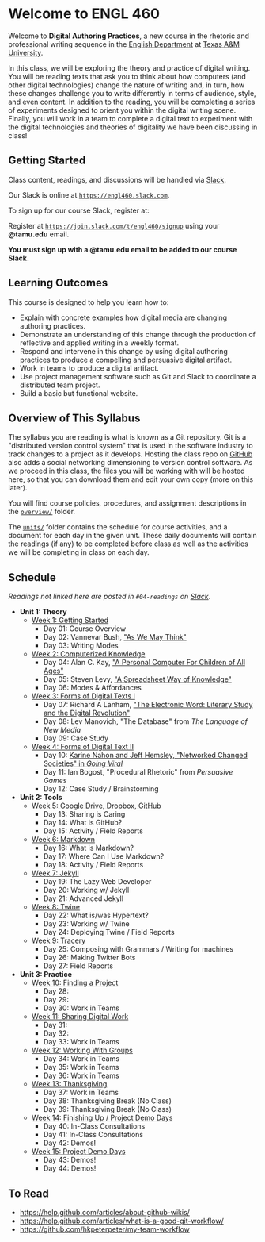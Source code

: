 # Welcome to ENGL 460

Welcome to **Digital Authoring Practices**, a new course in the rhetoric and professional writing sequence in the [English Department](https://english.tamu.edu) at [Texas A&M University](https://www.tamu.edu).

In this class, we will be exploring the theory and practice of digital writing. You will be reading texts that ask you to think about how computers (and other digital technologies) change the nature of writing and, in turn, how these changes challenge you to write differently in terms of audience, style, and even content. In addition to the reading, you will be completing a series of experiments designed to orient you within the digital writing scene. Finally, you will work in a team to complete a digital text to experiment with the digital technologies and theories of digitality we have been discussing in class!

## Getting Started

Class content, readings, and discussions will be handled via [Slack](https://slack.com).

Our Slack is online at [`https://engl460.slack.com`](https://engl460.slack.com).

To sign up for our course Slack, register at:

Register at [`https://join.slack.com/t/engl460/signup`](https://join.slack.com/t/engl460/signup) using your **@tamu.edu** email.

**You must sign up with a @tamu.edu email to be added to our course Slack.**

## Learning Outcomes

This course is designed to help you learn how to:

* Explain with concrete examples how digital media are changing authoring practices.
* Demonstrate an understanding of this change through the production of reflective and applied writing in a weekly format.
* Respond and intervene in this change by using digital authoring practices to produce a compelling and persuasive digital artifact.
* Work in teams to produce a digital artifact.
* Use project management software such as Git and Slack to coordinate a distributed team project.
* Build a basic but functional website.

## Overview of This Syllabus

The syllabus you are reading is what is known as a Git repository. Git is a "distributed version control system" that is used in the software industry to track changes to a project as it develops. Hosting the class repo on [GitHub](https://github.com) also adds a social networking dimensioning to version control software. As we proceed in this class, the files you will be working with will be hosted here, so that you can download them and edit your own copy (more on this later).

You will find course policies, procedures, and assignment descriptions in the [`overview/`](overview/) folder.

The [`units/`](units/) folder contains the schedule for course activities, and a document for each day in the given unit. These daily documents will contain the readings (if any) to be completed before class as well as the activities we will be completing in class on each day.

## Schedule

*Readings not linked here are posted in `#04-readings` on [Slack](https://engl460.slack.com)*.

* **Unit 1: Theory**
	* [Week 1: Getting Started](units/01-theory/01-starting/)
		* Day 01: Course Overview
		* Day 02: Vannevar Bush, ["As We May Think"](https://www.theatlantic.com/magazine/archive/1945/07/as-we-may-think/303881/)
		* Day 03: Writing Modes
	* [Week 2: Computerized Knowledge](units/01-theory/02-knowledge)
		* Day 04: Alan C. Kay, ["A Personal Computer For Children of All Ages"](https://www.mprove.de/diplom/gui/kay72.html)
		* Day 05: Steven Levy, ["A Spreadsheet Way of Knowledge"](https://www.wired.com/2014/10/a-spreadsheet-way-of-knowledge/)
		* Day 06: Modes & Affordances
	* [Week 3: Forms of Digital Texts I](units/01-theory/03-texts1)
		* Day 07: Richard A Lanham, ["The Electronic Word: Literary Study and the Digital Revolution"](https://www.jstor.org.ezproxy.library.tamu.edu/stable/469101?seq=1)
		* Day 08: Lev Manovich, "The Database" from *The Language of New Media*
		* Day 09: Case Study
	* [Week 4: Forms of Digital Text II](units/01-theory/04-texts2)
		* Day 10: [Karine Nahon and Jeff Hemsley, "Networked Changed Societies" in *Going Viral*](http://ebookcentral.proquest.com.ezproxy.library.tamu.edu/lib/tamucs/reader.action?docID=1578387)
		* Day 11: Ian Bogost, "Procedural Rhetoric" from *Persuasive Games*
		* Day 12: Case Study / Brainstorming
* **Unit 2: Tools**
	* [Week 5: Google Drive, Dropbox, GitHub](units/02-tools/05-github)
		* Day 13: Sharing is Caring
		* Day 14: What is GitHub?
		* Day 15: Activity / Field Reports
	* [Week 6: Markdown](units/02-tools/06-markdown)
		* Day 16: What is Markdown?
		* Day 17: Where Can I Use Markdown?
		* Day 18: Activity / Field Reports
	* [Week 7: Jekyll](units/02-tools/07-jekyll)
		* Day 19: The Lazy Web Developer
		* Day 20: Working w/ Jekyll
		* Day 21: Advanced Jekyll
	* [Week 8: Twine](units/02-tools/08-twine)
		* Day 22: What is/was Hypertext?
		* Day 23: Working w/ Twine
		* Day 24: Deploying Twine / Field Reports
	* [Week 9: Tracery](units/02-tools/09-tracery)
		* Day 25: Composing with Grammars / Writing for machines
		* Day 26: Making Twitter Bots
		* Day 27: Field Reports
* **Unit 3: Practice**
	* [Week 10: Finding a Project](units/03-practice/10-brainstorm)
		* Day 28: 
		* Day 29: 
		* Day 30: Work in Teams
	* [Week 11: Sharing Digital Work](units/03-practice/11-share)
		* Day 31: 
		* Day 32: 
		* Day 33: Work in Teams
	* [Week 12: Working With Groups](units/03-practice/12-groupwork)
		* Day 34: Work in Teams
		* Day 35: Work in Teams
		* Day 36: Work in Teams
	* [Week 13: Thanksgiving](units/03-practice/13-teamwork)
		* Day 37: Work in Teams
		* Day 38: Thanksgiving Break (No Class)
		* Day 39: Thanksgiving Break (No Class)
	* [Week 14: Finishing Up / Project Demo Days](units/03-practice/14-demos)
		* Day 40: In-Class Consultations
		* Day 41: In-Class Consultations
		* Day 42: Demos!
	* [Week 15: Project Demo Days](units/03-practice/14-demos)
		* Day 43: Demos!
		* Day 44: Demos!

## To Read

* https://help.github.com/articles/about-github-wikis/
* https://help.github.com/articles/what-is-a-good-git-workflow/
* https://github.com/hkpeterpeter/my-team-workflow